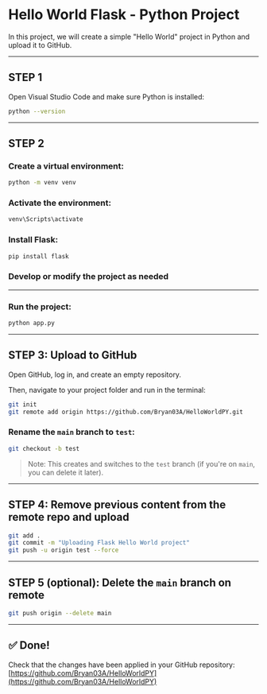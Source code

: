 # Hello World Flask - Python Project

In this project, we will create a simple "Hello World" project in Python and upload it to GitHub.

---

## STEP 1

Open Visual Studio Code and make sure Python is installed:

```bash
python --version
```

---

## STEP 2

### Create a virtual environment:

```bash
python -m venv venv
```

### Activate the environment:

```bash
venv\Scripts\activate
```

### Install Flask:

```bash
pip install flask
```

### Develop or modify the project as needed

---

### Run the project:

```bash
python app.py
```

---

## STEP 3: Upload to GitHub

Open GitHub, log in, and create an empty repository.

Then, navigate to your project folder and run in the terminal:

```bash
git init
git remote add origin https://github.com/Bryan03A/HelloWorldPY.git
```

### Rename the `main` branch to `test`:

```bash
git checkout -b test
```

> Note: This creates and switches to the `test` branch (if you're on `main`, you can delete it later).

---

## STEP 4: Remove previous content from the remote repo and upload

```bash
git add .
git commit -m "Uploading Flask Hello World project"
git push -u origin test --force
```

---

## STEP 5 (optional): Delete the `main` branch on remote

```bash
git push origin --delete main
```

---

## ✅ Done!

Check that the changes have been applied in your GitHub repository:  
[https://github.com/Bryan03A/HelloWorldPY](https://github.com/Bryan03A/HelloWorldPY)